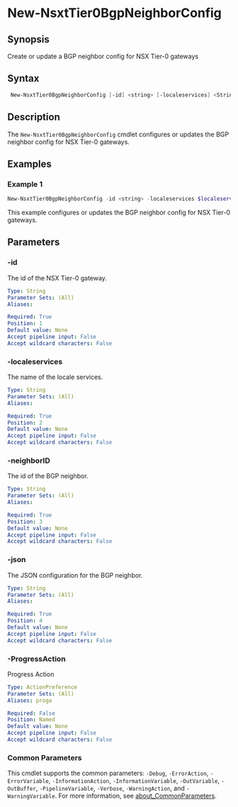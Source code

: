 # New-NsxtTier0BgpNeighborConfig

## Synopsis

Create or update a BGP neighbor config for NSX Tier-0 gateways

## Syntax

```powershell
 New-NsxtTier0BgpNeighborConfig [-id] <string> [-localeservices] <String> [-neighborID] <String> [-json] <String> [-ProgressAction <ActionPreference>] [<CommonParameters>]
```

## Description

The `New-NsxtTier0BgpNeighborConfig` cmdlet configures or updates the BGP neighbor config for NSX Tier-0 gateways.

## Examples

### Example 1

```powershell
New-NsxtTier0BgpNeighborConfig -id <string> -localeservices $localeservices -neighborID $neighborID -json $bgpneighborJson
```

This example configures or updates the BGP neighbor config for NSX Tier-0 gateways.

## Parameters

### -id

The id of the NSX Tier-0 gateway.

```yaml
Type: String
Parameter Sets: (All)
Aliases:

Required: True
Position: 1
Default value: None
Accept pipeline input: False
Accept wildcard characters: False
```

### -localeservices

The name of the locale services.

```yaml
Type: String
Parameter Sets: (All)
Aliases:

Required: True
Position: 2
Default value: None
Accept pipeline input: False
Accept wildcard characters: False
```

### -neighborID

The id of the BGP neighbor.

```yaml
Type: String
Parameter Sets: (All)
Aliases:

Required: True
Position: 3
Default value: None
Accept pipeline input: False
Accept wildcard characters: False
```

### -json

The JSON configuration for the BGP neighbor.

```yaml
Type: String
Parameter Sets: (All)
Aliases:

Required: True
Position: 4
Default value: None
Accept pipeline input: False
Accept wildcard characters: False
```

### -ProgressAction

Progress Action

```yaml
Type: ActionPreference
Parameter Sets: (All)
Aliases: proga

Required: False
Position: Named
Default value: None
Accept pipeline input: False
Accept wildcard characters: False
```

### Common Parameters

This cmdlet supports the common parameters: `-Debug`, `-ErrorAction`, `-ErrorVariable`, `-InformationAction`, `-InformationVariable`, `-OutVariable`, `-OutBuffer`, `-PipelineVariable`, `-Verbose`, `-WarningAction`, and `-WarningVariable`. For more information, see [about_CommonParameters](http://go.microsoft.com/fwlink/?LinkID=113216).

